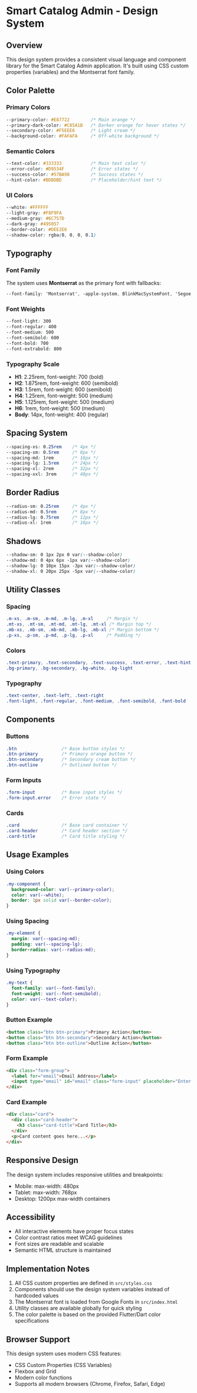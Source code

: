 # Smart Catalog Admin - Design System

## Overview
This design system provides a consistent visual language and component library for the Smart Catalog Admin application. It's built using CSS custom properties (variables) and the Montserrat font family.

## Color Palette

### Primary Colors
```css
--primary-color: #E87722        /* Main orange */
--primary-dark-color: #C85A1B   /* Darker orange for hover states */
--secondary-color: #F5EEE6      /* Light cream */
--background-color: #FAFAFA     /* Off-white background */
```

### Semantic Colors
```css
--text-color: #333333           /* Main text color */
--error-color: #D9534F          /* Error states */
--success-color: #57BA98        /* Success states */
--hint-color: #BDBDBD           /* Placeholder/hint text */
```

### UI Colors
```css
--white: #FFFFFF
--light-gray: #F8F9FA
--medium-gray: #6C757D
--dark-gray: #495057
--border-color: #DEE2E6
--shadow-color: rgba(0, 0, 0, 0.1)
```

## Typography

### Font Family
The system uses **Montserrat** as the primary font with fallbacks:
```css
--font-family: 'Montserrat', -apple-system, BlinkMacSystemFont, 'Segoe UI', Roboto, sans-serif;
```

### Font Weights
```css
--font-light: 300
--font-regular: 400
--font-medium: 500
--font-semibold: 600
--font-bold: 700
--font-extrabold: 800
```

### Typography Scale
- **H1**: 2.25rem, font-weight: 700 (bold)
- **H2**: 1.875rem, font-weight: 600 (semibold)
- **H3**: 1.5rem, font-weight: 600 (semibold)
- **H4**: 1.25rem, font-weight: 500 (medium)
- **H5**: 1.125rem, font-weight: 500 (medium)
- **H6**: 1rem, font-weight: 500 (medium)
- **Body**: 14px, font-weight: 400 (regular)

## Spacing System

```css
--spacing-xs: 0.25rem    /* 4px */
--spacing-sm: 0.5rem     /* 8px */
--spacing-md: 1rem       /* 16px */
--spacing-lg: 1.5rem     /* 24px */
--spacing-xl: 2rem       /* 32px */
--spacing-xxl: 3rem      /* 48px */
```

## Border Radius

```css
--radius-sm: 0.25rem     /* 4px */
--radius-md: 0.5rem      /* 8px */
--radius-lg: 0.75rem     /* 12px */
--radius-xl: 1rem        /* 16px */
```

## Shadows

```css
--shadow-sm: 0 1px 2px 0 var(--shadow-color)
--shadow-md: 0 4px 6px -1px var(--shadow-color)
--shadow-lg: 0 10px 15px -3px var(--shadow-color)
--shadow-xl: 0 20px 25px -5px var(--shadow-color)
```

## Utility Classes

### Spacing
```css
.m-xs, .m-sm, .m-md, .m-lg, .m-xl     /* Margin */
.mt-xs, .mt-sm, .mt-md, .mt-lg, .mt-xl /* Margin top */
.mb-xs, .mb-sm, .mb-md, .mb-lg, .mb-xl /* Margin bottom */
.p-xs, .p-sm, .p-md, .p-lg, .p-xl     /* Padding */
```

### Colors
```css
.text-primary, .text-secondary, .text-success, .text-error, .text-hint
.bg-primary, .bg-secondary, .bg-white, .bg-light
```

### Typography
```css
.text-center, .text-left, .text-right
.font-light, .font-regular, .font-medium, .font-semibold, .font-bold
```

## Components

### Buttons
```css
.btn                 /* Base button styles */
.btn-primary         /* Primary orange button */
.btn-secondary       /* Secondary cream button */
.btn-outline         /* Outlined button */
```

### Form Inputs
```css
.form-input          /* Base input styles */
.form-input.error    /* Error state */
```

### Cards
```css
.card                /* Base card container */
.card-header         /* Card header section */
.card-title          /* Card title styling */
```

## Usage Examples

### Using Colors
```css
.my-component {
  background-color: var(--primary-color);
  color: var(--white);
  border: 1px solid var(--border-color);
}
```

### Using Spacing
```css
.my-element {
  margin: var(--spacing-md);
  padding: var(--spacing-lg);
  border-radius: var(--radius-md);
}
```

### Using Typography
```css
.my-text {
  font-family: var(--font-family);
  font-weight: var(--font-semibold);
  color: var(--text-color);
}
```

### Button Example
```html
<button class="btn btn-primary">Primary Action</button>
<button class="btn btn-secondary">Secondary Action</button>
<button class="btn btn-outline">Outline Action</button>
```

### Form Example
```html
<div class="form-group">
  <label for="email">Email Address</label>
  <input type="email" id="email" class="form-input" placeholder="Enter your email">
</div>
```

### Card Example
```html
<div class="card">
  <div class="card-header">
    <h3 class="card-title">Card Title</h3>
  </div>
  <p>Card content goes here...</p>
</div>
```

## Responsive Design

The design system includes responsive utilities and breakpoints:
- Mobile: max-width: 480px
- Tablet: max-width: 768px
- Desktop: 1200px max-width containers

## Accessibility

- All interactive elements have proper focus states
- Color contrast ratios meet WCAG guidelines
- Font sizes are readable and scalable
- Semantic HTML structure is maintained

## Implementation Notes

1. All CSS custom properties are defined in `src/styles.css`
2. Components should use the design system variables instead of hardcoded values
3. The Montserrat font is loaded from Google Fonts in `src/index.html`
4. Utility classes are available globally for quick styling
5. The color palette is based on the provided Flutter/Dart color specifications

## Browser Support

This design system uses modern CSS features:
- CSS Custom Properties (CSS Variables)
- Flexbox and Grid
- Modern color functions
- Supports all modern browsers (Chrome, Firefox, Safari, Edge)
